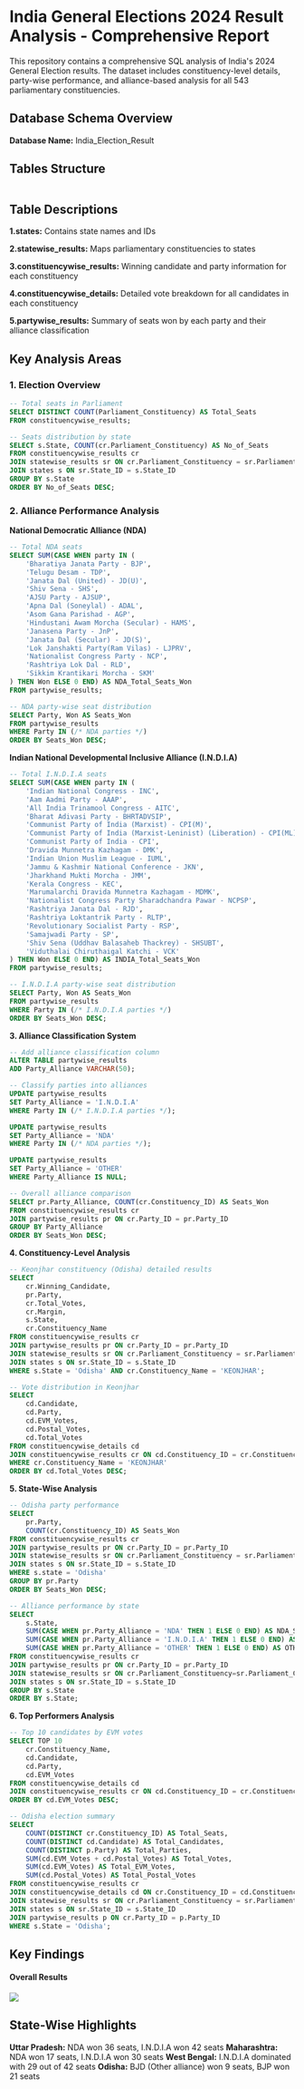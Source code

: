 # India General Elections 2024 Result Analysis - Comprehensive Report
This repository contains a comprehensive SQL analysis of India's 2024 General Election results. The dataset includes constituency-level details, party-wise performance, and alliance-based analysis for all 543 parliamentary constituencies.

## Database Schema Overview
**Database Name:** India_Election_Result

## Tables Structure
![]()

## Table Descriptions
**1.states:** Contains state names and IDs

**2.statewise_results:** Maps parliamentary constituencies to states

**3.constituencywise_results:** Winning candidate and party information for each constituency

**4.constituencywise_details:** Detailed vote breakdown for all candidates in each constituency

**5.partywise_results:** Summary of seats won by each party and their alliance classification

## Key Analysis Areas

### 1. Election Overview

```sql
-- Total seats in Parliament
SELECT DISTINCT COUNT(Parliament_Constituency) AS Total_Seats 
FROM constituencywise_results;

-- Seats distribution by state
SELECT s.State, COUNT(cr.Parliament_Constituency) AS No_of_Seats
FROM constituencywise_results cr
JOIN statewise_results sr ON cr.Parliament_Constituency = sr.Parliament_Constituency
JOIN states s ON sr.State_ID = s.State_ID
GROUP BY s.State
ORDER BY No_of_Seats DESC;
```

### 2. Alliance Performance Analysis
**National Democratic Alliance (NDA)**

```sql
-- Total NDA seats
SELECT SUM(CASE WHEN party IN (
    'Bharatiya Janata Party - BJP',
    'Telugu Desam - TDP',
    'Janata Dal (United) - JD(U)',
    'Shiv Sena - SHS',
    'AJSU Party - AJSUP',
    'Apna Dal (Soneylal) - ADAL',
    'Asom Gana Parishad - AGP',
    'Hindustani Awam Morcha (Secular) - HAMS',
    'Janasena Party - JnP',
    'Janata Dal (Secular) - JD(S)',
    'Lok Janshakti Party(Ram Vilas) - LJPRV',
    'Nationalist Congress Party - NCP',
    'Rashtriya Lok Dal - RLD',
    'Sikkim Krantikari Morcha - SKM'
) THEN Won ELSE 0 END) AS NDA_Total_Seats_Won
FROM partywise_results;

-- NDA party-wise seat distribution
SELECT Party, Won AS Seats_Won
FROM partywise_results
WHERE Party IN (/* NDA parties */)
ORDER BY Seats_Won DESC;
```
**Indian National Developmental Inclusive Alliance (I.N.D.I.A)**

```sql
-- Total I.N.D.I.A seats
SELECT SUM(CASE WHEN party IN (
    'Indian National Congress - INC',
    'Aam Aadmi Party - AAAP',
    'All India Trinamool Congress - AITC',
    'Bharat Adivasi Party - BHRTADVSIP',
    'Communist Party of India (Marxist) - CPI(M)',
    'Communist Party of India (Marxist-Leninist) (Liberation) - CPI(ML)(L)',
    'Communist Party of India - CPI',
    'Dravida Munnetra Kazhagam - DMK',
    'Indian Union Muslim League - IUML',
    'Jammu & Kashmir National Conference - JKN',
    'Jharkhand Mukti Morcha - JMM',
    'Kerala Congress - KEC',
    'Marumalarchi Dravida Munnetra Kazhagam - MDMK',
    'Nationalist Congress Party Sharadchandra Pawar - NCPSP',
    'Rashtriya Janata Dal - RJD',
    'Rashtriya Loktantrik Party - RLTP',
    'Revolutionary Socialist Party - RSP',
    'Samajwadi Party - SP',
    'Shiv Sena (Uddhav Balasaheb Thackrey) - SHSUBT',
    'Viduthalai Chiruthaigal Katchi - VCK'
) THEN Won ELSE 0 END) AS INDIA_Total_Seats_Won
FROM partywise_results;

-- I.N.D.I.A party-wise seat distribution
SELECT Party, Won AS Seats_Won
FROM partywise_results
WHERE Party IN (/* I.N.D.I.A parties */)
ORDER BY Seats_Won DESC;
```

**3. Alliance Classification System**

```sql
-- Add alliance classification column
ALTER TABLE partywise_results
ADD Party_Alliance VARCHAR(50);

-- Classify parties into alliances
UPDATE partywise_results
SET Party_Alliance = 'I.N.D.I.A'
WHERE Party IN (/* I.N.D.I.A parties */);

UPDATE partywise_results
SET Party_Alliance = 'NDA'
WHERE Party IN (/* NDA parties */);

UPDATE partywise_results
SET Party_Alliance = 'OTHER'
WHERE Party_Alliance IS NULL;

-- Overall alliance comparison
SELECT pr.Party_Alliance, COUNT(cr.Constituency_ID) AS Seats_Won
FROM constituencywise_results cr
JOIN partywise_results pr ON cr.Party_ID = pr.Party_ID
GROUP BY Party_Alliance
ORDER BY Seats_Won DESC;
```
**4. Constituency-Level Analysis**

```sql
-- Keonjhar constituency (Odisha) detailed results
SELECT 
    cr.Winning_Candidate, 
    pr.Party, 
    cr.Total_Votes, 
    cr.Margin,
    s.State,
    cr.Constituency_Name
FROM constituencywise_results cr
JOIN partywise_results pr ON cr.Party_ID = pr.Party_ID
JOIN statewise_results sr ON cr.Parliament_Constituency = sr.Parliament_Constituency
JOIN states s ON sr.State_ID = s.State_ID
WHERE s.State = 'Odisha' AND cr.Constituency_Name = 'KEONJHAR';

-- Vote distribution in Keonjhar
SELECT 
    cd.Candidate, 
    cd.Party, 
    cd.EVM_Votes, 
    cd.Postal_Votes, 
    cd.Total_Votes
FROM constituencywise_details cd
JOIN constituencywise_results cr ON cd.Constituency_ID = cr.Constituency_ID
WHERE cr.Constituency_Name = 'KEONJHAR'
ORDER BY cd.Total_Votes DESC;
```

**5. State-Wise Analysis**
```sql
-- Odisha party performance
SELECT 
    pr.Party, 
    COUNT(cr.Constituency_ID) AS Seats_Won
FROM constituencywise_results cr
JOIN partywise_results pr ON cr.Party_ID = pr.Party_ID
JOIN statewise_results sr ON cr.Parliament_Constituency = sr.Parliament_Constituency
JOIN states s ON sr.State_ID = s.State_ID
WHERE s.state = 'Odisha'
GROUP BY pr.Party
ORDER BY Seats_Won DESC;

-- Alliance performance by state
SELECT 
    s.State,
    SUM(CASE WHEN pr.Party_Alliance = 'NDA' THEN 1 ELSE 0 END) AS NDA_Seats_Won,
    SUM(CASE WHEN pr.Party_Alliance = 'I.N.D.I.A' THEN 1 ELSE 0 END) AS INDIA_Seats_Won,
    SUM(CASE WHEN pr.Party_Alliance = 'OTHER' THEN 1 ELSE 0 END) AS OTHER_Seats_Won
FROM constituencywise_results cr
JOIN partywise_results pr ON cr.Party_ID = pr.Party_ID
JOIN statewise_results sr ON cr.Parliament_Constituency=sr.Parliament_Constituency
JOIN states s ON sr.State_ID = s.State_ID
GROUP BY s.State
ORDER BY s.State;
```

**6. Top Performers Analysis**

```sql
-- Top 10 candidates by EVM votes
SELECT TOP 10
    cr.Constituency_Name,
    cd.Candidate,
    cd.Party,
    cd.EVM_Votes
FROM constituencywise_details cd
JOIN constituencywise_results cr ON cd.Constituency_ID = cr.Constituency_ID
ORDER BY cd.EVM_Votes DESC;

-- Odisha election summary
SELECT
    COUNT(DISTINCT cr.Constituency_ID) AS Total_Seats,
    COUNT(DISTINCT cd.Candidate) AS Total_Candidates,
    COUNT(DISTINCT p.Party) AS Total_Parties,
    SUM(cd.EVM_Votes + cd.Postal_Votes) AS Total_Votes,
    SUM(cd.EVM_Votes) AS Total_EVM_Votes,
    SUM(cd.Postal_Votes) AS Total_Postal_Votes
FROM constituencywise_results cr
JOIN constituencywise_details cd ON cr.Constituency_ID = cd.Constituency_ID
JOIN statewise_results sr ON cr.Parliament_Constituency = sr.Parliament_Constituency
JOIN states s ON sr.State_ID = s.State_ID
JOIN partywise_results p ON cr.Party_ID = p.Party_ID
WHERE s.State = 'Odisha';
```

## Key Findings
#### Overall Results
![](https://github.com/Issita/India_Election_Result_Analysis/blob/main/overall%20result.png)

## State-Wise Highlights
**Uttar Pradesh:** NDA won 36 seats, I.N.D.I.A won 42 seats
**Maharashtra:** NDA won 17 seats, I.N.D.I.A won 30 seats
**West Bengal:** I.N.D.I.A dominated with 29 out of 42 seats
**Odisha:** BJD (Other alliance) won 9 seats, BJP won 21 seats

